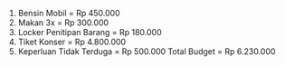 1. Bensin Mobil = Rp 450.000
2. Makan 3x = Rp 300.000
3. Locker Penitipan Barang = Rp 180.000
4. Tiket Konser = Rp 4.800.000
5. Keperluan Tidak Terduga = Rp 500.000
   Total Budget = Rp 6.230.000
